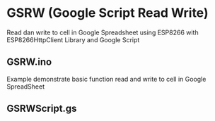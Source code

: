 # GSRW (Google Script Read Write)
Read dan write to cell in Google Spreadsheet using ESP8266 with ESP8266HttpClient Library and Google Script
## GSRW.ino
Example demonstrate basic function read and write to cell in  Google SpreadSheet
## GSRWScript.gs

